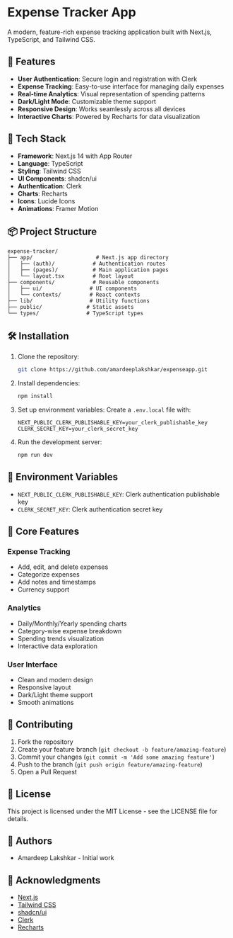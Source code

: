 # Expense Tracker App

A modern, feature-rich expense tracking application built with Next.js, TypeScript, and Tailwind CSS.

## 🌟 Features

- **User Authentication**: Secure login and registration with Clerk
- **Expense Tracking**: Easy-to-use interface for managing daily expenses
- **Real-time Analytics**: Visual representation of spending patterns
- **Dark/Light Mode**: Customizable theme support
- **Responsive Design**: Works seamlessly across all devices
- **Interactive Charts**: Powered by Recharts for data visualization

## 🚀 Tech Stack

- **Framework**: Next.js 14 with App Router
- **Language**: TypeScript
- **Styling**: Tailwind CSS
- **UI Components**: shadcn/ui
- **Authentication**: Clerk
- **Charts**: Recharts
- **Icons**: Lucide Icons
- **Animations**: Framer Motion

## 📦 Project Structure

```
expense-tracker/
├── app/                    # Next.js app directory
│   ├── (auth)/            # Authentication routes
│   ├── (pages)/           # Main application pages
│   └── layout.tsx         # Root layout
├── components/            # Reusable components
│   ├── ui/               # UI components
│   └── contexts/         # React contexts
├── lib/                  # Utility functions
├── public/              # Static assets
└── types/               # TypeScript types
```

## 🛠️ Installation

1. Clone the repository:
   ```bash
   git clone https://github.com/amardeeplakshkar/expenseapp.git
   ```

2. Install dependencies:
   ```bash
   npm install
   ```

3. Set up environment variables:
   Create a `.env.local` file with:
   ```
   NEXT_PUBLIC_CLERK_PUBLISHABLE_KEY=your_clerk_publishable_key
   CLERK_SECRET_KEY=your_clerk_secret_key
   ```

4. Run the development server:
   ```bash
   npm run dev
   ```

## 🔑 Environment Variables

- `NEXT_PUBLIC_CLERK_PUBLISHABLE_KEY`: Clerk authentication publishable key
- `CLERK_SECRET_KEY`: Clerk authentication secret key

## 📱 Core Features

### Expense Tracking
- Add, edit, and delete expenses
- Categorize expenses
- Add notes and timestamps
- Currency support

### Analytics
- Daily/Monthly/Yearly spending charts
- Category-wise expense breakdown
- Spending trends visualization
- Interactive data exploration

### User Interface
- Clean and modern design
- Responsive layout
- Dark/Light theme support
- Smooth animations

## 🤝 Contributing

1. Fork the repository
2. Create your feature branch (`git checkout -b feature/amazing-feature`)
3. Commit your changes (`git commit -m 'Add some amazing feature'`)
4. Push to the branch (`git push origin feature/amazing-feature`)
5. Open a Pull Request

## 📄 License

This project is licensed under the MIT License - see the LICENSE file for details.

## 👥 Authors

- Amardeep Lakshkar - Initial work

## 🙏 Acknowledgments

- [Next.js](https://nextjs.org/)
- [Tailwind CSS](https://tailwindcss.com/)
- [shadcn/ui](https://ui.shadcn.com/)
- [Clerk](https://clerk.dev/)
- [Recharts](https://recharts.org/)